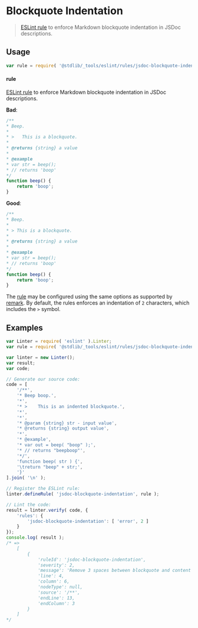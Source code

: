 # Blockquote Indentation

> [ESLint rule][eslint-rules] to enforce Markdown blockquote indentation in JSDoc descriptions.

<section class="intro">

</section>

<!-- /.intro -->

<section class="usage">

## Usage

```javascript
var rule = require( '@stdlib/_tools/eslint/rules/jsdoc-blockquote-indentation' );
```

#### rule

[ESLint rule][eslint-rules] to enforce Markdown blockquote indentation in JSDoc descriptions.

**Bad**:

<!-- eslint-disable stdlib/jsdoc-blockquote-indentation, stdlib/jsdoc-markdown-remark -->

```javascript
/**
* Beep.
*
* >   This is a blockquote.
*
* @returns {string} a value
*
* @example
* var str = beep();
* // returns 'boop'
*/
function beep() {
    return 'boop';
}
```

**Good**:

```javascript
/**
* Beep.
*
* > This is a blockquote.
*
* @returns {string} a value
*
* @example
* var str = beep();
* // returns 'boop'
*/
function beep() {
    return 'boop';
}
```

The [rule][eslint-rules] may be configured using the same options as supported by [remark][remark-lint-blockquote-indentation]. By default, the rules enforces an indentation of `2` characters, which includes the `>` symbol.

</section>

<!-- /.usage -->

<section class="examples">

## Examples

```javascript
var Linter = require( 'eslint' ).Linter;
var rule = require( '@stdlib/_tools/eslint/rules/jsdoc-blockquote-indentation' );

var linter = new Linter();
var result;
var code;

// Generate our source code:
code = [
    '/**',
    '* Beep boop.',
    '*',
    '* >    This is an indented blockquote.',
    '*',
    '*',
    '* @param {string} str - input value',
    '* @returns {string} output value',
    '*',
    '* @example',
    '* var out = beep( "boop" );',
    '* // returns "beepboop"',
    '*/',
    'function beep( str ) {',
    '\treturn "beep" + str;',
    '}'
].join( '\n' );

// Register the ESLint rule:
linter.defineRule( 'jsdoc-blockquote-indentation', rule );

// Lint the code:
result = linter.verify( code, {
    'rules': {
        'jsdoc-blockquote-indentation': [ 'error', 2 ]
    }
});
console.log( result );
/* =>
    [
        {
            'ruleId': 'jsdoc-blockquote-indentation',
            'severity': 2,
            'message': 'Remove 3 spaces between blockquote and content',
            'line': 4,
            'column': 6,
            'nodeType': null,
            'source': '/**',
            'endLine': 13,
            'endColumn': 3
        }
    ]
*/
```

</section>

<!-- /.examples -->

<section class="links">

[eslint-rules]: https://eslint.org/docs/developer-guide/working-with-rules

[remark-lint-blockquote-indentation]: https://github.com/remarkjs/remark-lint/tree/19150d94f89f7a0d94d083417890236d11839641/packages/remark-lint-blockquote-indentation

</section>

<!-- /.links -->
